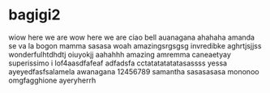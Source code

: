 # bagigi2
wiow
here we are
wow here we are
ciao bell
auanagana
ahahaha
amanda
se va la bogon
mamma
sasasa
woah
amazingsrgsgsg
invredibke
aghrtjsjjss
wonderfulhtdhdtj
oiuyokjj
aahahhh
amazing
amremma caneaetyay
superissimo
i lof4aasdfafeaf
adfadsfa
cctatatatatatasassss
yessa
ayeyedfasfsalamela
awanagana
12456789
samantha
sasasasasa
mononoo
omgfagghione
ayeryherrh
